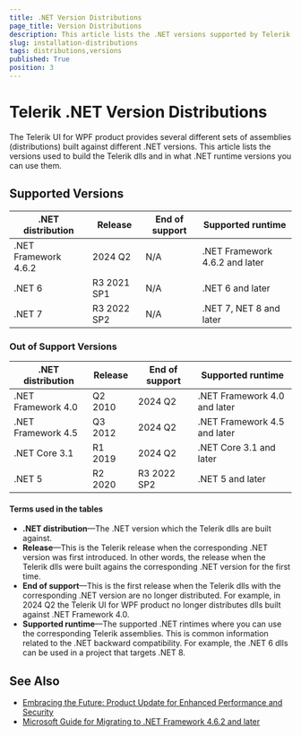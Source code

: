```yaml
---
title: .NET Version Distributions
page_title: Version Distributions
description: This article lists the .NET versions supported by Telerik UI for WPF.
slug: installation-distributions
tags: distributions,versions
published: True
position: 3
---
```


# Telerik .NET Version Distributions

The Telerik UI for WPF product provides several different sets of assemblies (distributions) built against different .NET versions. This article lists the versions used to build the Telerik dlls and in what .NET runtime versions you can use them.

## Supported Versions

| .NET distribution | Release | End of support | Supported runtime |
|----|----|----|----|
| .NET Framework 4.6.2 | 2024 Q2 | N/A | .NET Framework 4.6.2 and later |
| .NET 6 | R3 2021 SP1 | N/A | .NET 6 and later	|
| .NET 7 | R3 2022 SP2 | N/A | .NET 7, NET 8 and later |

### Out of Support Versions

| .NET distribution | Release | End of support | Supported runtime |
|----|----|----|----|
| .NET Framework 4.0 | Q2 2010 | 2024 Q2 | .NET Framework 4.0 and later |
| .NET Framework 4.5 | Q3 2012 | 2024 Q2 | .NET Framework 4.5 and later |
| .NET Core 3.1 | R1 2019 | 2024 Q2 | .NET Core 3.1 and later |
| .NET 5 | R2 2020 | R3 2022 SP2 | .NET 5 and later |

#### Terms used in the tables

* __.NET distribution__&mdash;The .NET version which the Telerik dlls are built against.
* __Release__&mdash;This is the Telerik release when the corresponding .NET version was first introduced. In other words, the release when the Telerik dlls were built agains the corresponding .NET version for the first time.
* __End of support__&mdash;This is the first release when the Telerik dlls with the corresponding .NET version are no longer distributed. For example, in 2024 Q2 the Telerik UI for WPF product no longer distributes dlls built against .NET Framework 4.0.
* __Supported runtime__&mdash;The supported .NET rintimes where you can use the corresponding Telerik assemblies. This is common information related to the .NET backward compatibility. For example, the .NET 6 dlls can be used in a project that targets .NET 8.

## See Also  
* [Embracing the Future: Product Update for Enhanced Performance and Security](https://www.telerik.com/blogs/embracing-future-product-update-enhanced-performance-and-security)
* [Microsoft Guide for Migrating to .NET Framework 4.6.2 and later](https://learn.microsoft.com/en-us/dotnet/framework/migration-guide)
